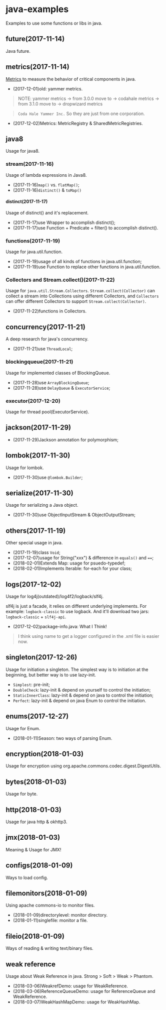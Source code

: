 # java-examples
Examples to use some functions or libs in java.

## future(2017-11-14)
Java future.

## metrics(2017-11-14)
[Metrics](http://metrics.dropwizard.io) to measure the behavior of critical components in java.
- (2017-12-01)old: yammer metrics.

> NOTE: yammer metrics -> from 3.0.0 move to -> codahale metrics -> from 3.1.0 move to -> dropwizard metrics

> `Coda Hale Yammer Inc.` So they are just from one corporation.

- (2017-12-02)Metrics: MetricRegistry & SharedMetricRegistries.

## java8
Usage for java8.
### stream(2017-11-16)
Usage of lambda expressions in Java8.
- (2017-11-16)`map()` vs. `flatMap()`;
- (2017-11-16)`distinct()` & `toMap()`

#### distinct(2017-11-17)
Usage of distinct() and it's replacement.
- (2017-11-17)use Wrapper to accomplish distinct();
- (2017-11-17)use Function + Predicate + filter() to accomplish distinct().

### functions(2017-11-19)
Usage for java.util.function.
- (2017-11-19)usage of all kinds of functions in java.util.function;
- (2017-11-19)use Function to replace other functions in java.util.function.

### Collectors and Stream.collect()(2017-11-22)
Usage for `java.util.Stream.Collectors`. `Stream.collect(Collector)` can collect a stream
into Collections using different Collectors, and `Collectors` can offer
different Collectors to support `Stream.collect(Collector)`.
- (2017-11-22)functions in Collectors.

## concurrency(2017-11-21)
A deep research for java's concurrency.
- (2017-11-21)use `ThreadLocal`;

### blockingqueue(2017-11-21)
Usage for implemented classes of BlockingQueue.
- (2017-11-28)use `ArrayBlockingQueue`;
- (2017-11-28)use `DelayQueue` & `ExecutorService`;

### executor(2017-12-20)
Usage for thread pool(ExecutorService).

## jackson(2017-11-29)
- (2017-11-29)Jackson annotation for polymorphism;

## lombok(2017-11-30)
Usage for lombok.
- (2017-11-30)use `@lombok.Builder`;

## serialize(2017-11-30)
Usage for serializing a Java object.
- (2017-11-30)use ObjectInputStream & ObjectOutputStream;

## others(2017-11-19)
Other special usage in java.
- (2017-11-19)class `Void`;
- (2017-12-07)usage for String("xxx") & difference in `equals()` and `==`;
- (2018-02-01)Extends Map: usage for psuedo-typedef;
- (2018-02-01)Implements Iterable: for-each for your class;

## logs(2017-12-02)
Usage for log4j(outdated)/log4f2/logback/slf4j.

slf4j is just a facade, it relies on different underlying implements.
For example: `logback-classic` to use logback. And it'll download two
jars: `logback-classic` + `slf4j-api`.

- (2017-12-02)package-info.java: What I Think!
> I think using name to get a logger configured in the .xml file is easier now.

## singleton(2017-12-26)
Usage for initiation a singleton. The simplest way is to initiation at the beginning, but better way is to use lazy-init.
- `Simplest`: pre-init;
- `DoubleCheck`: lazy-init & depend on yourself to control the initiation;
- `StaticInnerClass`: lazy-init & depend on java to control the initiation;
- `Perfect`: lazy-init & depend on java Enum to control the initiation.

## enums(2017-12-27)
Usage for Enum.
- (2018-01-11)Season: two ways of parsing Enum.

## encryption(2018-01-03)
Usage for encryption using org.apache.commons.codec.digest.DigestUtils.

## bytes(2018-01-03)
Usage for byte.

## http(2018-01-03)
Usage for java http & okhttp3.

## jmx(2018-01-03)
Meaning & Usage for JMX!

## configs(2018-01-09)
Ways to load config.

## filemonitors(2018-01-09)
Using apache commons-io to monitor files.
- (2018-01-09)directorylevel: monitor directory.
- (2018-01-11)singlefile: monitor a file.

## fileio(2018-01-09)
Ways of reading & writing text/binary files.

## weak reference
Usage about Weak Reference in java.
Strong > Soft > Weak > Phantom.
- (2018-03-06)WeakrefDemo: usage for WeakReference.
- (2018-03-06)ReferenceQueueDemo: usage for ReferenceQueue and WeakReference.
- (2018-03-07)WeakHashMapDemo: usage for WeakHashMap.
